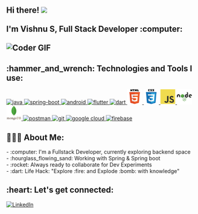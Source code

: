 <h2 align="left">
    <abc>
        <br>Hi there! <img
            src="https://user-images.githubusercontent.com/42378118/110234147-e3259600-7f4e-11eb-95be-0c4047144dea.gif"
            width="30"><br>
        <br> I'm Vishnu S, Full Stack Developer :computer:<br>
        <br>
        <img src="https://media.giphy.com/media/SWoSkN6DxTszqIKEqv/giphy.gif" alt="Coder GIF" width="500">
    </abc>
</h2>
<h2 align="left">:hammer_and_wrench: Technologies and Tools I use:</h2>
<p align="left">
    <!-- Java -->
    <a href="https://www.java.com/" target="_blank"> <img src="https://www.vectorlogo.zone/logos/java/java-icon.svg"
            alt="java" width="40" height="40" /> </a>
    <!-- Spring Boot -->
    <a href="https://spring.io/projects/spring-boot" target="_blank"> <img
            src="https://www.vectorlogo.zone/logos/springio/springio-icon.svg" alt="spring-boot" width="40"
            height="40" /> </a>
    <!-- Android -->
    <a href="https://developer.android.com/" target="_blank"> <img
            src="https://www.vectorlogo.zone/logos/android/android-icon.svg" alt="android" width="40" height="40" />
    </a>
    <!-- Flutter -->
    <a href="https://flutter.dev/" target="_blank"> <img
            src="https://www.vectorlogo.zone/logos/flutterio/flutterio-icon.svg" alt="flutter" width="40" height="40" />
    </a>
    <!-- Dart -->
    <a href="https://dart.dev/" target="_blank"> <img src="https://www.vectorlogo.zone/logos/dartlang/dartlang-icon.svg"
            alt="dart" width="40" height="40" />
    </a>
    <!-- HTML -->
    <a href="https://www.w3.org/html/" target="_blank"> <img
            src="https://raw.githubusercontent.com/devicons/devicon/master/icons/html5/html5-original-wordmark.svg"
            alt="html5" width="40" height="40" /> </a>
    <!-- CSS -->
    <a href="https://www.w3schools.com/css/" target="_blank"> <img
            src="https://raw.githubusercontent.com/devicons/devicon/master/icons/css3/css3-original-wordmark.svg"
            alt="css3" width="40" height="40" /> </a>
    <!-- JavaScript -->
    <a href="https://developer.mozilla.org/en-US/docs/Web/JavaScript" target="_blank"> <img
            src="https://raw.githubusercontent.com/devicons/devicon/master/icons/javascript/javascript-original.svg"
            alt="javascript" width="40" height="40" /> </a>
    <!-- Node.js -->
    <a href="https://nodejs.org" target="_blank"> <img
            src="https://raw.githubusercontent.com/devicons/devicon/master/icons/nodejs/nodejs-original-wordmark.svg"
            alt="nodejs" width="40" height="40" /> </a>
    <!-- MongoDB -->
    <a href="https://www.mongodb.com/" target="_blank"> <img
            src="https://raw.githubusercontent.com/devicons/devicon/master/icons/mongodb/mongodb-original-wordmark.svg"
            alt="mongodb" width="40" height="40" /> </a>
    <!-- Postman -->
    <a href="https://www.postman.com/" target="_blank"> <img
            src="https://www.vectorlogo.zone/logos/getpostman/getpostman-icon.svg" alt="postman" width="40"
            height="40" /> </a>
    <!-- Git -->
    <a href="https://git-scm.com/" target="_blank"> <img
            src="https://www.vectorlogo.zone/logos/git-scm/git-scm-icon.svg" alt="git" width="40" height="40" /> </a>
    <!-- Google Cloud -->
    <a href="https://cloud.google.com/" target="_blank"> <img
            src="https://www.vectorlogo.zone/logos/google_cloud/google_cloud-icon.svg" alt="google cloud" width="40"
            height="40" /> </a>
    <!-- Firebase -->
    <a href="https://firebase.google.com/" target="_blank"> <img
            src="https://www.vectorlogo.zone/logos/firebase/firebase-icon.svg" alt="firebase" width="40" height="40" />
    </a>
</p>


<h2 align="left">👨🏻‍💻 About Me:</h2>
- :computer: I'm a Fullstack Developer, currently exploring backend space<br>
- :hourglass_flowing_sand: Working with Spring & Spring boot<br>
- :rocket: Always ready to collaborate for Dev Experiments<br>
- :dart: Life Hack: "Explore :fire: and Explode :bomb: with knowledge"<br>

<h2 align="left">:heart: Let's get connected:</h2>

[![LinkedIn](https://www.linkedin.com/favicon.ico)](https://www.linkedin.com/in/vishnusvikas/)
